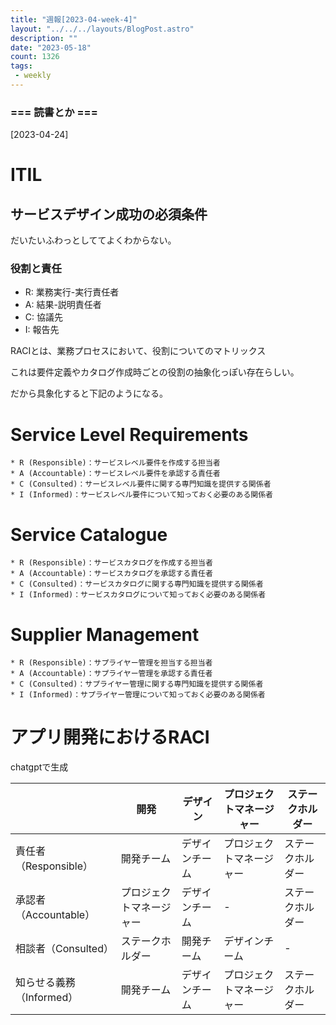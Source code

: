 ```yaml
---
title: "週報[2023-04-week-4]"
layout: "../../../layouts/BlogPost.astro"
description: ""
date: "2023-05-18"
count: 1326
tags:
 - weekly
---
```





### === 読書とか ===

[2023-04-24]

# ITIL

## サービスデザイン成功の必須条件

だいたいふわっとしててよくわからない。

### 役割と責任

* R: 業務実行-実行責任者
* A: 結果-説明責任者
* C: 協議先
* I: 報告先

RACIとは、業務プロセスにおいて、役割についてのマトリックス

これは要件定義やカタログ作成時ごとの役割の抽象化っぽい存在らしい。

だから具象化すると下記のようになる。

# Service Level Requirements
	* R (Responsible)：サービスレベル要件を作成する担当者
	* A (Accountable)：サービスレベル要件を承認する責任者
	* C (Consulted)：サービスレベル要件に関する専門知識を提供する関係者
	* I (Informed)：サービスレベル要件について知っておく必要のある関係者
# Service Catalogue
	* R (Responsible)：サービスカタログを作成する担当者
	* A (Accountable)：サービスカタログを承認する責任者
	* C (Consulted)：サービスカタログに関する専門知識を提供する関係者
	* I (Informed)：サービスカタログについて知っておく必要のある関係者
# Supplier Management
	* R (Responsible)：サプライヤー管理を担当する担当者
	* A (Accountable)：サプライヤー管理を承認する責任者
	* C (Consulted)：サプライヤー管理に関する専門知識を提供する関係者
	* I (Informed)：サプライヤー管理について知っておく必要のある関係者


# アプリ開発におけるRACI

chatgptで生成

|                          | 開発                     | デザイン       | プロジェクトマネージャー | ステークホルダー |
|--------------------------|--------------------------|----------------|--------------------------|------------------|
| 責任者（Responsible）    | 開発チーム               | デザインチーム | プロジェクトマネージャー | ステークホルダー |
| 承認者（Accountable）    | プロジェクトマネージャー | デザインチーム | -                        | ステークホルダー |
| 相談者（Consulted）      | ステークホルダー         | 開発チーム     | デザインチーム           | -                |
| 知らせる義務（Informed） | 開発チーム               | デザインチーム | プロジェクトマネージャー | ステークホルダー |

